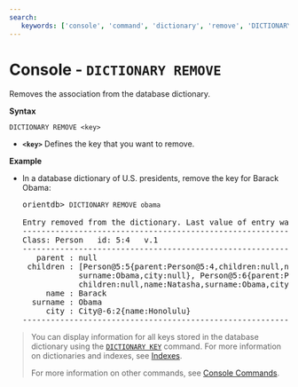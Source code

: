 ```yaml
---
search:
   keywords: ['console', 'command', 'dictionary', 'remove', 'DICTIONARY REMOVE']
---
```


<!-- proofread 2015-01-07 SAM -->

# Console - `DICTIONARY REMOVE`

Removes the association from the database dictionary.

**Syntax**

```
DICTIONARY REMOVE <key>
```

- **`<key>`** Defines the key that you want to remove.

**Example**

- In a database dictionary of U.S. presidents, remove the key for Barack Obama:

  <pre>
  orientdb> <code class="lang-sql userinput">DICTIONARY REMOVE obama</code>

  Entry removed from the dictionary. Last value of entry was:
  ------------------------------------------------------------------------
  Class: Person   id: 5:4   v.1
  ------------------------------------------------------------------------
     parent : null
   children : [Person@5:5{parent:Person@5:4,children:null,name:Malia Ann,
              surname:Obama,city:null}, Person@5:6{parent:Person@5:4,
              children:null,name:Natasha,surname:Obama,city:null}]
       name : Barack
    surname : Obama
       city : City@-6:2{name:Honolulu}
  ------------------------------------------------------------------------
  </pre>


>You can display information for all keys stored in the database dictionary using the [`DICTIONARY KEY`](Console-Command-Dictionary-Keys.md) command.  For more information on dictionaries and indexes, see [Indexes](../indexing/Indexes.md).
>
>For more information on other commands, see [Console Commands](Console-Commands.md).
